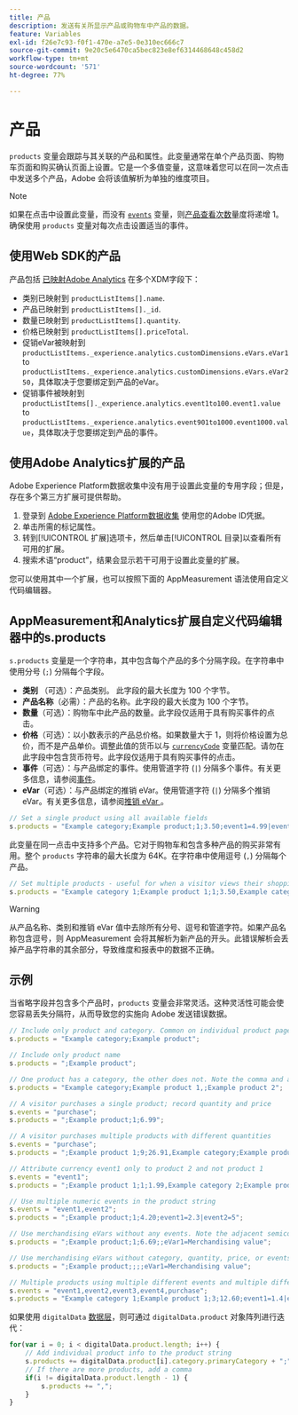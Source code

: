 ```yaml
---
title: 产品
description: 发送有关所显示产品或购物车中产品的数据。
feature: Variables
exl-id: f26e7c93-f0f1-470e-a7e5-0e310ec666c7
source-git-commit: 9e20c5e6470ca5bec823e8ef6314468648c458d2
workflow-type: tm+mt
source-wordcount: '571'
ht-degree: 77%

---
```


# 产品

`products` 变量会跟踪与其关联的产品和属性。此变量通常在单个产品页面、购物车页面和购买确认页面上设置。它是一个多值变量，这意味着您可以在同一次点击中发送多个产品，Adobe 会将该值解析为单独的维度项目。

>[!NOTE]
>
>如果在点击中设置此变量，而没有 [`events`](events/events-overview.md) 变量，则[产品查看次数](/help/components/metrics/product-views.md)量度将递增 1。确保使用 `products` 变量对每次点击设置适当的事件。

## 使用Web SDK的产品

产品包括 [已映射Adobe Analytics](https://experienceleague.adobe.com/docs/analytics/implementation/aep-edge/variable-mapping.html) 在多个XDM字段下：

* 类别已映射到 `productListItems[].name`.
* 产品已映射到 `productListItems[]._id`.
* 数量已映射到 `productListItems[].quantity`.
* 价格已映射到 `productListItems[].priceTotal`.
* 促销eVar被映射到 `productListItems._experience.analytics.customDimensions.eVars.eVar1` to `productListItems._experience.analytics.customDimensions.eVars.eVar250`，具体取决于您要绑定到产品的eVar。
* 促销事件被映射到 `productListItems[]._experience.analytics.event1to100.event1.value` to `productListItems._experience.analytics.event901to1000.event1000.value`，具体取决于您要绑定到产品的事件。

## 使用Adobe Analytics扩展的产品

Adobe Experience Platform数据收集中没有用于设置此变量的专用字段；但是，存在多个第三方扩展可提供帮助。

1. 登录到 [Adobe Experience Platform数据收集](https://experience.adobe.com/data-collection) 使用您的Adobe ID凭据。
2. 单击所需的标记属性。
3. 转到[!UICONTROL 扩展]选项卡，然后单击[!UICONTROL 目录]以查看所有可用的扩展。
4. 搜索术语“product”，结果会显示若干可用于设置此变量的扩展。

您可以使用其中一个扩展，也可以按照下面的 AppMeasurement 语法使用自定义代码编辑器。

## AppMeasurement和Analytics扩展自定义代码编辑器中的s.products

`s.products` 变量是一个字符串，其中包含每个产品的多个分隔字段。在字符串中使用分号 (`;`) 分隔每个字段。

* **类别** （可选）：产品类别。 此字段的最大长度为 100 个字节。
* **产品名称**（必需）：产品的名称。此字段的最大长度为 100 个字节。
* **数量**（可选）：购物车中此产品的数量。此字段仅适用于具有购买事件的点击。
* **价格**（可选）：以小数表示的产品总价格。如果数量大于 1，则将价格设置为总价，而不是产品单价。调整此值的货币以与 [`currencyCode`](../config-vars/currencycode.md) 变量匹配。请勿在此字段中包含货币符号。此字段仅适用于具有购买事件的点击。
* **事件**（可选）：与产品绑定的事件。使用管道字符 (`|`) 分隔多个事件。有关更多信息，请参阅[事件](events/events-overview.md)。
* **eVar**（可选）：与产品绑定的推销 eVar。使用管道字符 (`|`) 分隔多个推销 eVar。有关更多信息，请参阅[推销 eVar ](evar-merchandising.md)。

```js
// Set a single product using all available fields
s.products = "Example category;Example product;1;3.50;event1=4.99|event2=5.99;eVar1=Example merchandising value 1|eVar2=Example merchandising value 2";
```

此变量在同一点击中支持多个产品。它对于购物车和包含多种产品的购买非常有用。整个 `products` 字符串的最大长度为 64K。在字符串中使用逗号 (`,`) 分隔每个产品。

```js
// Set multiple products - useful for when a visitor views their shopping cart
s.products = "Example category 1;Example product 1;1;3.50,Example category 2;Example product 2;1;5.99";
```

>[!WARNING]
>
>从产品名称、类别和推销 eVar 值中去除所有分号、逗号和管道字符。如果产品名称包含逗号，则 AppMeasurement 会将其解析为新产品的开头。此错误解析会丢掉产品字符串的其余部分，导致维度和报表中的数据不正确。

## 示例

当省略字段并包含多个产品时，`products` 变量会非常灵活。这种灵活性可能会使您容易丢失分隔符，从而导致您的实施向 Adobe 发送错误数据。

```js
// Include only product and category. Common on individual product pages
s.products = "Example category;Example product";

// Include only product name
s.products = ";Example product";

// One product has a category, the other does not. Note the comma and adjacent semicolon to omit category
s.products = "Example category;Example product 1,;Example product 2";

// A visitor purchases a single product; record quantity and price
s.events = "purchase";
s.products = ";Example product;1;6.99";

// A visitor purchases multiple products with different quantities
s.events = "purchase";
s.products = ";Example product 1;9;26.91,Example category;Example product 2;4;9.96";

// Attribute currency event1 only to product 2 and not product 1
s.events = "event1";
s.products = ";Example product 1;1;1.99,Example category 2;Example product 2;1;2.69;event1=1.29";

// Use multiple numeric events in the product string
s.events = "event1,event2";
s.products = ";Example product;1;4.20;event1=2.3|event2=5";

// Use merchandising eVars without any events. Note the adjacent semicolons to skip events
s.products = ";Example product;1;6.69;;eVar1=Merchandising value";

// Use merchandising eVars without category, quantity, price, or events
s.products = ";Example product;;;;eVar1=Merchandising value";

// Multiple products using multiple different events and multiple different merchandising eVars
s.events = "event1,event2,event3,event4,purchase";
s.products = "Example category 1;Example product 1;3;12.60;event1=1.4|event2=9;eVar1=Merchandising value|eVar2=Another merchandising value,Example category 2;Example product 2;1;59.99;event3=6.99|event4=1;eVar3=Merchandising value 3|eVar4=Example value four";
```

如果使用 `digitalData` [数据层](../../prepare/data-layer.md)，则可通过 `digitalData.product` 对象阵列进行迭代：

```js
for(var i = 0; i < digitalData.product.length; i++) {
    // Add individual product info to the product string
    s.products += digitalData.product[i].category.primaryCategory + ";" + digitalData.product[i].productInfo.productName;
    // If there are more products, add a comma
    if(i != digitalData.product.length - 1) {
        s.products += ",";
    }
}
```
